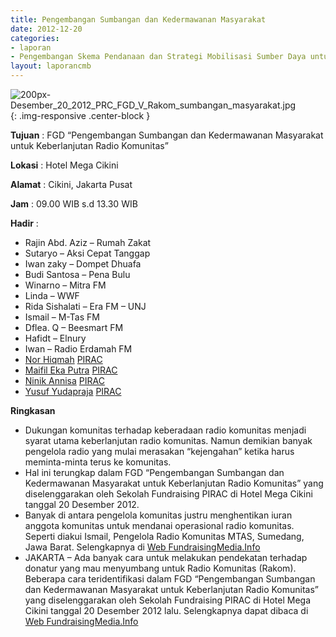 ```yaml
---
title: Pengembangan Sumbangan dan Kedermawanan Masyarakat
date: 2012-12-20
categories:
- laporan
- Pengembangan Skema Pendanaan dan Strategi Mobilisasi Sumber Daya untuk Keberlanjutan Media komunitas di Indonesia
layout: laporancmb
---
```



![200px-Desember_20_2012_PRC_FGD_V_Rakom_sumbangan_masyarakat.jpg](/uploads/200px-Desember_20_2012_PRC_FGD_V_Rakom_sumbangan_masyarakat.jpg){: .img-responsive .center-block }


**Tujuan** : FGD “Pengembangan Sumbangan dan Kedermawanan Masyarakat untuk Keberlanjutan Radio Komunitas” 

**Lokasi** : Hotel Mega Cikini 

**Alamat** : Cikini, Jakarta Pusat 

**Jam** : 09.00 WIB s.d 13.30 WIB 

**Hadir** :
* Rajin Abd. Aziz – Rumah Zakat
* Sutaryo – Aksi Cepat Tanggap
* Iwan zaky – Dompet Dhuafa
* Budi Santosa – Pena Bulu
* Winarno – Mitra FM
* Linda – WWF
* Rida Sishalati – Era FM – UNJ
* Ismail – M-Tas FM
* Dflea. Q – Beesmart FM
* Hafidt – Elnury
* Iwan – Radio Erdamah FM
* [Nor Hiqmah](http://wiki.ciptamedia.org/wiki/Nor_Hiqmah) [PIRAC](http://wiki.ciptamedia.org/wiki/PIRAC)
* [Maifil Eka Putra](http://wiki.ciptamedia.org/wiki/Maifil_Eka_Putra) [PIRAC](http://wiki.ciptamedia.org/wiki/PIRAC)
* [Ninik Annisa](wiki.ciptamedia.org/index.php?title=Ninik_Annisa&action=edit&redlink=1) [PIRAC](http://wiki.ciptamedia.org/wiki/PIRAC)
* [Yusuf Yudapraja](wiki.ciptamedia.org/index.php?title=Yusuf_Yudapraja&action=edit&redlink=1) [PIRAC](http://wiki.ciptamedia.org/wiki/PIRAC)

**Ringkasan**  
* Dukungan komunitas terhadap keberadaan radio komunitas menjadi syarat utama keberlanjutan radio komunitas. Namun demikian banyak pengelola radio yang mulai merasakan “kejengahan” ketika harus meminta-minta terus ke komunitas.
* Hal ini terungkap dalam FGD “Pengembangan Sumbangan dan Kedermawanan Masyarakat untuk Keberlanjutan Radio Komunitas” yang diselenggarakan oleh Sekolah Fundraising PIRAC di Hotel Mega Cikini tanggal 20 Desember 2012.
* Banyak di antara pengelola komunitas justru menghentikan iuran anggota komunitas untuk mendanai operasional radio komunitas. Seperti diakui Ismail, Pengelola Radio Komunitas MTAS, Sumedang, Jawa Barat. Selengkapnya di [Web FundraisingMedia.Info](http://www.fundraisingmedia.info/blog/2013/01/02/banyak-rakom-jengah-pungut-iuran-anggota/)
* JAKARTA – Ada banyak cara untuk melakukan pendekatan terhadap donatur yang mau menyumbang untuk Radio Komunitas (Rakom). Beberapa cara teridentifikasi dalam FGD “Pengembangan Sumbangan dan Kedermawanan Masyarakat untuk Keberlanjutan Radio Komunitas” yang diselenggarakan oleh Sekolah Fundraising PIRAC di Hotel Mega Cikini tanggal 20 Desember 2012 lalu. Selengkapnya dapat dibaca di [Web FundraisingMedia.Info](http://www.fundraisingmedia.info/blog/2013/01/02/banyak-rakom-jengah-pungut-iuran-anggota/)
